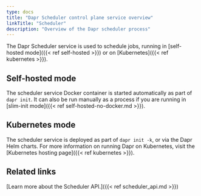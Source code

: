 ```yaml
---
type: docs
title: "Dapr Scheduler control plane service overview"
linkTitle: "Scheduler"
description: "Overview of the Dapr scheduler process"
---
```


The Dapr Scheduler service is used to schedule jobs, running in [self-hosted mode]({{< ref self-hosted >}}) or on [Kubernetes]({{< ref kubernetes >}}).  

## Self-hosted mode

The scheduler service Docker container is started automatically as part of `dapr init`. It can also be run manually as a process if you are running in [slim-init mode]({{< ref self-hosted-no-docker.md >}}).

## Kubernetes mode

The scheduler service is deployed as part of `dapr init -k`, or via the Dapr Helm charts. For more information on running Dapr on Kubernetes, visit the [Kubernetes hosting page]({{< ref kubernetes >}}).

## Related links

[Learn more about the Scheduler API.]({{< ref scheduler_api.md >}})